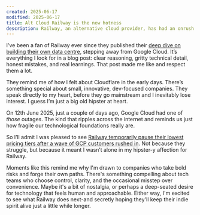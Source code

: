 ```yaml
---
created: 2025-06-17
modified: 2025-06-17
title: Alt Cloud Railway is the new hotness
description: Railway, an alternative cloud provider, has had an onrush of new customers after a recent Google Cloud outage.
---
```


I've been a fan of Railway ever since they published their [deep dive on building their own data centre](https://blog.railway.com/p/data-center-build-part-one), stepping away from Google Cloud. It’s everything I look for in a blog post: clear reasoning, gritty technical detail, honest mistakes, and real learnings. That post made me like and respect them a lot.

They remind me of how I felt about Cloudflare in the early days. There’s something special about small, innovative, dev-focused companies. They speak directly to my heart, before they go mainstream and I inevitably lose interest. I guess I’m just a big old hipster at heart.

On 12th June 2025, just a couple of days ago, Google Cloud had one of *those* outages. The kind that ripples across the internet and reminds us just how fragile our technological foundations really are.

So I’ll admit I was pleased to see [Railway temporarily pause their lowest pricing tiers after a wave of GCP customers rushed in](https://www.theregister.com/2025/06/16/railway_pauses_lowest_tiers/). Not because they struggle, but because it meant I wasn’t alone in my hipster-y affection for Railway.

Moments like this remind me why I'm drawn to companies who take bold risks and forge their own paths. There's something compelling about tech teams who choose control, clarity, and the occasional misstep over convenience. Maybe it's a bit of nostalgia, or perhaps a deep-seated desire for technology that feels human and approachable. Either way, I'm excited to see what Railway does next-and secretly hoping they'll keep their indie spirit alive just a little while longer.

